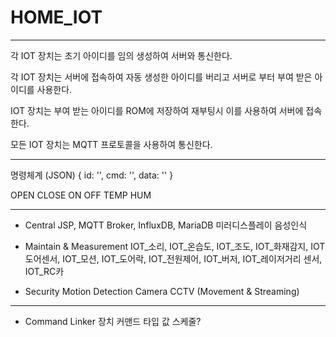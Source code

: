 # HOME_IOT


------------------------------------------------------------
각 IOT 장치는 초기 아이디를 임의 생성하여 서버와 통신한다.

각 IOT 장치는 서버에 접속하여 자동 생성한 아이디를 버리고 서버로 부터 부여 받은 아이디를 사용한다.

IOT 장치는 부여 받는 아이디를 ROM에 저장하여 재부팅시 이를 사용하여 서버에 접속한다.

모든 IOT 장치는 MQTT 프로토콜을 사용하여 통신한다.



------------------------------------------------------------
명령체계 (JSON)
{
 id: '',
 cmd: '',
 data: ''
} 

OPEN
CLOSE
ON
OFF
TEMP
HUM


------------------------------------------------------------
- Central
JSP, MQTT Broker, InfluxDB, MariaDB
미러디스플레이
음성인식

- Maintain & Measurement
IOT_소리, IOT_온습도, IOT_조도, IOT_화재감지, IOT 도어센서, IOT_모션, IOT_도어락, IOT_전원제어, IOT_버저, IOT_레이저거리 센서, IOT_RC카

- Security
Motion Detection Camera
CCTV (Movement & Streaming)



------------------------------------------------------------

- Command Linker
장치 커맨드 타입 값 
스케줄?

